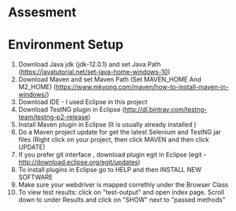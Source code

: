 # Assesment

# Environment Setup
1. Download Java jdk (jdk-12.0.1) and set Java Path
(https://javatutorial.net/set-java-home-windows-10)
2. Download Maven and set Maven Path (Set MAVEN_HOME And M2_HOME)
(https://www.mkyong.com/maven/how-to-install-maven-in-windows/)
3. Download IDE - I used Eclipse in this project
4. Download TestNG plugin in Eclipse (http://dl.bintray.com/testng-team/testng-p2-release)
5. Install Maven plugin in Eclipse (It is usually already installed )
6. Do a Maven project update for get the latest Selenium and TestNG jar files 
(Right click on your project, then click MAVEN and then click UPDATE)
7. If you prefer git interface , download plugin egit in Eclipse (egit - http://download.eclipse.org/egit/updates)
8. To install plugins in Eclipse go to HELP and then INSTALL NEW SOFTWARE
9. Make sure your webdriver is mapped correthly under the Browser Class
10. To view test results: click on "test-output" and open index page. Scroll down to under Results and click on "SHOW" next to "passed methods"